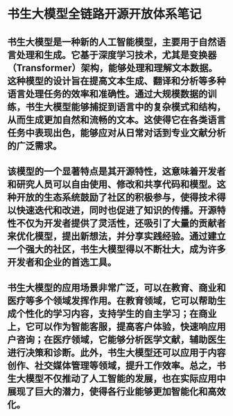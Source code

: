 # 书生大模型全链路开源开放体系笔记

## 书生大模型是一种新的人工智能模型，主要用于自然语言处理和生成。它基于深度学习技术，尤其是变换器（Transformer）架构，能够处理和理解文本数据。这种模型的设计旨在提高文本生成、翻译和分析等多种语言处理任务的效率和准确性。通过大规模数据的训练，书生大模型能够捕捉到语言中的复杂模式和结构，从而生成更加自然和流畅的文本。这使得它在各类语言任务中表现出色，能够应对从日常对话到专业文献分析的广泛需求。

## 该模型的一个显著特点是其开源特性，这意味着开发者和研究人员可以自由使用、修改和共享代码和模型。这种开放的生态系统鼓励了社区的积极参与，使得技术得以快速迭代和改进，同时也促进了知识的传播。开源特性不仅为开发者提供了灵活性，还吸引了大量的贡献者来优化模型，提出新想法，并分享实践经验。通过建立一个强大的社区，书生大模型得以不断壮大，成为许多开发者和企业的首选工具。

## 书生大模型的应用场景非常广泛，可以在教育、商业和医疗等多个领域发挥作用。在教育领域，它可以帮助生成个性化的学习内容，支持学生的自主学习；在商业上，它可以作为智能客服，提高客户体验，快速响应用户咨询；在医疗领域，它能够分析医学文献，辅助医生进行决策和诊断。此外，书生大模型还可以应用于内容创作、社交媒体管理等领域，提升工作效率。总之，书生大模型不仅推动了人工智能的发展，也在实际应用中展现了巨大的潜力，使得各行业能够更加智能化和高效化。